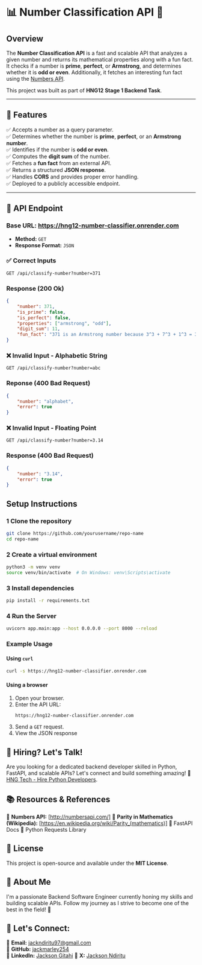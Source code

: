 # 📊 Number Classification API 🚀

## **Overview**
The **Number Classification API** is a fast and scalable API that analyzes a given number and returns its mathematical properties along with a fun fact. It checks if a number is **prime**, **perfect**, or **Armstrong**, and determines whether it is **odd or even**. Additionally, it fetches an interesting fun fact using the [Numbers API](http://numbersapi.com/).  

This project was built as part of **HNG12 Stage 1 Backend Task**.

---

## **📌 Features**
✅ Accepts a number as a query parameter.  
✅ Determines whether the number is **prime**, **perfect**, or an **Armstrong number**.  
✅ Identifies if the number is **odd or even**.  
✅ Computes the **digit sum** of the number.  
✅ Fetches a **fun fact** from an external API.  
✅ Returns a structured **JSON response**.  
✅ Handles **CORS** and provides proper error handling.  
✅ Deployed to a publicly accessible endpoint.  

---

## **🚀 API Endpoint**
### **Base URL:**  https://hng12-number-classifier.onrender.com

- **Method:** `GET`
- **Response Format:** `JSON`

### ✅ Correct Inputs

```
GET /api/classify-number?number=371
```

### Response (200 Ok)

```json
{
    "number": 371,
    "is_prime": false,
    "is_perfect": false,
    "properties": ["armstrong", "odd"],
    "digit_sum": 11,
    "fun_fact": "371 is an Armstrong number because 3^3 + 7^3 + 1^3 = 371"
}
```

### ❌ Invalid Input - Alphabetic String

```
GET /api/classify-number?number=abc
```

###  Reponse (400 Bad Request)

```json
{
    "number": "alphabet",
    "error": true
}
```

### ❌ Invalid Input - Floating Point

```
GET /api/classify-number?number=3.14
```
### Response (400 Bad Request)

```json
{
    "number": "3.14",
    "error": true
}
```

## Setup Instructions

### 1 Clone the repository

```bash
git clone https://github.com/yourusername/repo-name
cd repo-name
```


### 2 Create a virtual environment
```bash
python3 -m venv venv
source venv/bin/activate  # On Windows: venv\Scripts\activate
```
### 3 Install dependencies

```bash
pip install -r requirements.txt
```

### 4 Run the Server

```bash
uvicorn app.main:app --host 0.0.0.0 --port 8000 --reload
```

### Example Usage

#### Using `curl`

```bash
curl -s https://hng12-number-classifier.onrender.com
```

#### Using a browser 

1. Open  your browser.
2. Enter the API URL:
   ```
   https://hng12-number-classifier.onrender.com
   ```
3. Send a `GET` request.
4. View the JSON response

## 📢 Hiring? Let's Talk!

Are you looking for a dedicated backend developer skilled in Python, FastAPI, and scalable APIs? Let's connect and build something amazing! 🚀 [HNG Tech - Hire Python Developers](https://hng.tech/hire/python-developers).

## 📚 Resources & References

🔗 **Numbers API:** [http://numbersapi.com/]
🔗 **Parity in Mathematics (Wikipedia):** [https://en.wikipedia.org/wiki/Parity_(mathematics)]
🔗 FastAPI Docs
🔗 Python Requests Library

## 📝 License

This project is open-source and available under the **MIT License**.

## 📢 About Me

I'm a passionate Backend Software Engineer currently honing my skills and building scalable APIs. Follow my journey as I strive to become one of the best in the field! 🚀

## 📩 Let's Connect:
💎 **Email:** [jackndiritu97@gmail.com](mailto:jackndiritu97@gmail.com)\
🔗 **GitHub:** [jackmarley254](https://github.com/jackmarley254)\
🔗 **LinkedIn:** [Jackson Gitahi](https://linkedin.com/in/jackson-gitahi)
💎 **X:** [Jackson Ndiritu](https://x.com/ndiritu_jack)
